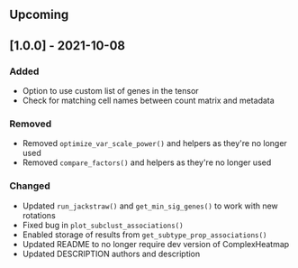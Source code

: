 ## Upcoming

## [1.0.0] - 2021-10-08

### Added
- Option to use custom list of genes in the tensor
- Check for matching cell names between count matrix and metadata

### Removed
- Removed `optimize_var_scale_power()` and helpers as they're no longer used
- Removed `compare_factors()` and helpers as they're no longer used

### Changed
- Updated `run_jackstraw()` and `get_min_sig_genes()` to work with new rotations
- Fixed bug in `plot_subclust_associations()`
- Enabled storage of results from `get_subtype_prop_associations()`
- Updated README to no longer require dev version of ComplexHeatmap
- Updated DESCRIPTION authors and description
